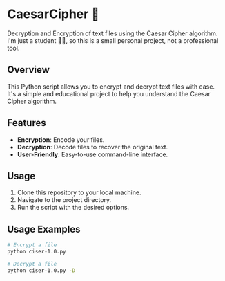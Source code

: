 # CaesarCipher 🔐

Decryption and Encryption of text files using the Caesar Cipher algorithm. I'm just a student 👨‍🎓, so this is a small personal project, not a professional tool. 

## Overview
This Python script allows you to encrypt and decrypt text files with ease. It's a simple and educational project to help you understand the Caesar Cipher algorithm.

## Features
- **Encryption**: Encode your files.
- **Decryption**: Decode files to recover the original text.
- **User-Friendly**: Easy-to-use command-line interface.

## Usage
1. Clone this repository to your local machine.
2. Navigate to the project directory.
3. Run the script with the desired options.

## Usage Examples
```bash
# Encrypt a file
python ciser-1.0.py

# Decrypt a file
python ciser-1.0.py -D
